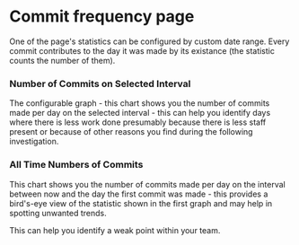 # Commit frequency page

One of the page's statistics can be configured by custom date range. Every commit contributes to the day it was made by its existance (the statistic counts the number of them).

### Number of Commits on Selected Interval
The configurable graph - this chart shows you the number of commits made per day on the selected interval - this can help you identify days where there is less work done presumably because there is less staff present or because of other reasons you find during the following investigation.

### All Time Numbers of Commits
This chart shows you the number of commits made per day on the interval between now and the day the first commit was made - this provides a bird's-eye view of the statistic shown in the first graph and may help in spotting unwanted trends.

This can help you identify a weak point within your team.
